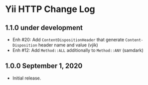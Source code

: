 # Yii HTTP Change Log

## 1.1.0 under development

- Enh #20: Add `ContentDispositionHeader` that generate `Content-Disposition` header name and value (vjik)
- Enh #12: Add `Method::ALL` additionally to `Method::ANY` (samdark)

## 1.0.0 September 1, 2020

- Initial release.
